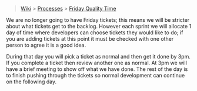 > [Wiki](Home) > [Processes](Processes) > [Friday Quality Time](Friday-Quality-Time) 

We are no longer going to have Friday tickets; this means we will be stricter about what tickets get to the backlog. However each sprint we will allocate 1 day of time where developers can choose tickets they would like to do; if you are adding tickets at this point it must be checked with one other person to agree it is a good idea.

During that day you will pick a ticket as normal and then get it done by 3pm. If you complete a ticket then review another one as normal. At 3pm we will have a brief meeting to show off what we have done. The rest of the day is to finish pushing through the tickets so normal development can continue on the following day.

